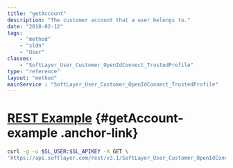 ```yaml
---
title: "getAccount"
description: "The customer account that a user belongs to."
date: "2018-02-12"
tags:
    - "method"
    - "sldn"
    - "User"
classes:
    - "SoftLayer_User_Customer_OpenIdConnect_TrustedProfile"
type: "reference"
layout: "method"
mainService : "SoftLayer_User_Customer_OpenIdConnect_TrustedProfile"
---
```


# [REST Example](#getAccount-example) <a href="/article/rest/"><i class="fas fa-question"></i></a> {#getAccount-example .anchor-link} 
```bash
curl -g -u $SL_USER:$SL_APIKEY -X GET \
'https://api.softlayer.com/rest/v3.1/SoftLayer_User_Customer_OpenIdConnect_TrustedProfile/{SoftLayer_User_Customer_OpenIdConnect_TrustedProfileID}/getAccount'
```
